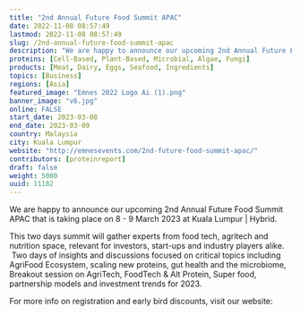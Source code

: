 ```yaml
---
title: "2nd Annual Future Food Summit APAC"
date: 2022-11-08 08:57:49
lastmod: 2022-11-08 08:57:49
slug: /2nd-annual-future-food-summit-apac
description: "We are happy to announce our upcoming 2nd Annual Future Food Summit APAC that is taking place on 8 - 9 March 2023 at Kuala Lumpur | Hybrid.This two days summit will gather experts from food tech, agritech and nutrition space, relevant for investors, start-ups and industry players alike.  Two days of insights and discussions focused on critical topics including AgriFood Ecosystem, scaling new proteins, gut health and the microbiome, Breakout session on AgriTech, FoodTech & Alt Protein, Super food, partnership models and investment trends for 2023."
proteins: [Cell-Based, Plant-Based, Microbial, Algae, Fungi]
products: [Meat, Dairy, Eggs, Seafood, Ingredients]
topics: [Business]
regions: [Asia]
featured_image: "Emnes 2022 Logo Ai (1).png"
banner_image: "v6.jpg"
online: FALSE
start_date: 2023-03-08
end_date: 2023-03-09
country: Malaysia
city: Kuala Lumpur
website: "http://emnesevents.com/2nd-future-food-summit-apac/"
contributors: [proteinreport]
draft: false
weight: 5000
uuid: 11182
---
```

<p>We are happy to announce our upcoming 2nd Annual Future Food Summit APAC that is taking place on 8 - 9 March 2023 at Kuala Lumpur | Hybrid.</p>
<p>This two days summit will gather experts from food tech, agritech and nutrition space, relevant for investors, start-ups and industry players alike.  Two days of insights and discussions focused on critical topics including AgriFood Ecosystem, scaling new proteins, gut health and the microbiome, Breakout session on AgriTech, FoodTech & Alt Protein, Super food, partnership models and investment trends for 2023.</p>
<p>For more info on registration and early bird discounts, visit our website:</p>
